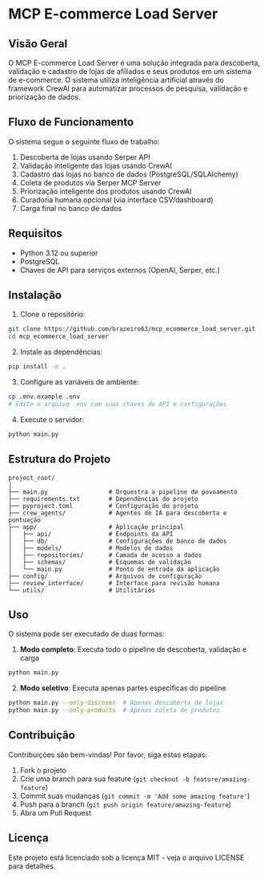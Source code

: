 # MCP E-commerce Load Server

## Visão Geral

O MCP E-commerce Load Server é uma solução integrada para descoberta, validação e cadastro de lojas de afiliados e seus produtos em um sistema de e-commerce. O sistema utiliza inteligência artificial através do framework CrewAI para automatizar processos de pesquisa, validação e priorização de dados.

## Fluxo de Funcionamento

O sistema segue o seguinte fluxo de trabalho:

1. Descoberta de lojas usando Serper API
2. Validação inteligente das lojas usando CrewAI
3. Cadastro das lojas no banco de dados (PostgreSQL/SQLAlchemy)
4. Coleta de produtos via Serper MCP Server
5. Priorização inteligente dos produtos usando CrewAI
6. Curadoria humana opcional (via interface CSV/dashboard)
7. Carga final no banco de dados

## Requisitos

- Python 3.12 ou superior
- PostgreSQL
- Chaves de API para serviços externos (OpenAI, Serper, etc.)

## Instalação

1. Clone o repositório:
```bash
git clone https://github.com/brazeiro63/mcp_ecommerce_load_server.git
cd mcp_ecommerce_load_server
```

2. Instale as dependências:
```bash
pip install -e .
```

3. Configure as variáveis de ambiente:
```bash
cp .env.example .env
# Edite o arquivo .env com suas chaves de API e configurações
```

4. Execute o servidor:
```bash
python main.py
```

## Estrutura do Projeto

```
project_root/
│
├── main.py                 # Orquestra a pipeline de povoamento
├── requirements.txt        # Dependências do projeto
├── pyproject.toml          # Configuração do projeto
├── crew_agents/            # Agentes de IA para descoberta e pontuação
├── app/                    # Aplicação principal
│   ├── api/                # Endpoints da API
│   ├── db/                 # Configurações de banco de dados
│   ├── models/             # Modelos de dados
│   ├── repositories/       # Camada de acesso a dados
│   ├── schemas/            # Esquemas de validação
│   └── main.py             # Ponto de entrada da aplicação
├── config/                 # Arquivos de configuração
├── review_interface/       # Interface para revisão humana
└── utils/                  # Utilitários
```

## Uso

O sistema pode ser executado de duas formas:

1. **Modo completo**: Executa todo o pipeline de descoberta, validação e carga
```bash
python main.py
```

2. **Modo seletivo**: Executa apenas partes específicas do pipeline
```bash
python main.py --only-discover  # Apenas descoberta de lojas
python main.py --only-products  # Apenas coleta de produtos
```

## Contribuição

Contribuições são bem-vindas! Por favor, siga estas etapas:

1. Fork o projeto
2. Crie uma branch para sua feature (`git checkout -b feature/amazing-feature`)
3. Commit suas mudanças (`git commit -m 'Add some amazing feature'`)
4. Push para a branch (`git push origin feature/amazing-feature`)
5. Abra um Pull Request

## Licença

Este projeto está licenciado sob a licença MIT - veja o arquivo LICENSE para detalhes.
